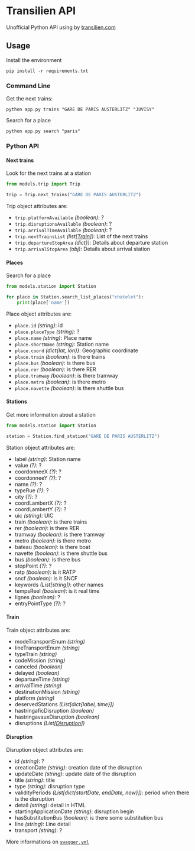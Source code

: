 # Transilien API

Unofficial Python API using by [transilien.com](http://transilien.com)

 ## Usage

Install the environment
```shell script
pip install -r requirements.txt
```

### Command Line

Get the next trains:

```shell script
python app.py trains "GARE DE PARIS AUSTERLITZ" "JUVISY"
```

Search for a place
```shell script
python app.py search "paris"
```

### Python API

#### Next trains

Look for the next trains at a station
```python
from models.trip import Trip

trip = Trip.next_trains("GARE DE PARIS AUSTERLITZ")
```

Trip object attributes are:

 - `trip.platformAvailable` *(boolean)*: ?
 - `trip.disruptionsAvailable` *(boolean)*: ?
 - `trip.arrivalTimeAvailable` *(boolean)*: ?
 - `trip.nextTrainsList` *(list[[Train](#train)])*: List of the next trains
 - `trip.departureStopArea` *(dict})*: Details about departure station
 - `trip.arrivalStopArea` *(obj)*: Details about arrival station

#### Places

Search for a place
```python
from models.station import Station

for place in Station.search_list_places("chatelet"):
    print(place['name'])
```

Place object attributes are:

 - `place.id` *(string)*: id
 - `place.placeType` *(string)*: ?
 - `place.name` *(string)*: Place name
 - `place.shortName` *(string)*: Station name
 - `place.coord` *(dict{lat, lon})*: Geographic coordinate
 - `place.train` *(boolean)*: is there trains
 - `place.bus` *(boolean)*: is there bus
 - `place.rer` *(boolean)*: is there RER
 - `place.tramway` *(boolean)*: is there tramway
 - `place.metro` *(boolean)*: is there metro
 - `place.navette` *(boolean)*: is there shuttle bus

#### Stations 

Get more information about a station
```python
from models.station import Station

station = Station.find_station("GARE DE PARIS AUSTERLITZ")
```

Station object attributes are:

 - label *(string)*: Station name
 - value *(?)*: ?
 - coordonneeX *(?)*: ?
 - coordonneeY *(?)*: ?
 - name *(?)*: ?
 - typeRue *(?)*: ?
 - city *(?)*: ?
 - coordLambertX *(?)*: ?
 - coordLambertY *(?)*: ?
 - uic *(string)*: UIC
 - train *(boolean)*: is there trains
 - rer *(boolean)*: is there RER
 - tramway *(boolean)*: is there tramway
 - metro *(boolean)*: is there metro
 - bateau *(boolean)*: is there boat
 - navette *(boolean)*: is there shuttle bus
 - bus *(boolean)*: is there bus
 - stopPoint *(?)*: ?
 - ratp *(boolean)*: is it RATP
 - sncf *(boolean)*: is it SNCF
 - keywords *(List[string])*: other names
 - tempsReel *(boolean)*: is it real time
 - lignes *(boolean)*: ?
 - entryPointType *(?)*: ?

#### Train

Train object attributes are:

 - modeTransportEnum *(string)*
 - lineTransportEnum *(string)*
 - typeTrain *(string)*
 - codeMission *(string)*
 - canceled *(boolean)*
 - delayed *(boolean)*
 - departureTime *(string)*
 - arrivalTime *(string)*
 - destinationMission *(string)*
 - platform *(string)*
 - deservedStations *(List[dict{label, time}])*
 - hastringaficDisruption *(boolean)*
 - hastringavauxDisruption *(boolean)*
 - disruptions *(List[[Disruption](#disruption)])*
 
#### Disruption
 
Disruption object attributes are:

 - id *(string)*: ?
 - creationDate *(string)*: creation date of the disruption
 - updateDate *(string)*: update date of the disruption
 - title *(string)*: title
 - type *(string)*: disruption type
 - validityPeriods *(List[dict{startDate, endDate, now}])*: period when there is the disruption 
 - detail *(string)*: detail in HTML
 - startingApplicationDate *(string)*: disruption begin
 - hasSubstitutionBus *(boolean)*: is there some substitution bus
 - line *(string)*: Line detail
 - transport *(string)*: ?
 
More informations on [`swagger.yml`](swagger.yml)
